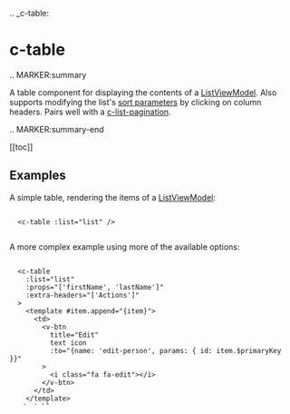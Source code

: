 .. _c-table:

c-table
=======

.. MARKER:summary
    
A table component for displaying the contents of a [ListViewModel](/stacks/vue/layers/viewmodels.md). Also supports modifying the list's [sort parameters](/modeling/model-components/data-sources.md) by clicking on column headers. Pairs well with a [c-list-pagination](/stacks/vue/coalesce-vue-vuetify/components/c-list-pagination.md).

.. MARKER:summary-end

[[toc]]


Examples
--------

A simple table, rendering the items of a [ListViewModel](/stacks/vue/layers/viewmodels.md):

``` vue-html

  <c-table :list="list" />
 

```

A more complex example using more of the available options: 

``` vue-html
    
  <c-table
    :list="list"
    :props="['firstName', 'lastName']"
    :extra-headers="['Actions']"
  >
    <template #item.append="{item}"> 
      <td>
        <v-btn
          title="Edit"
          text icon
          :to="{name: 'edit-person', params: { id: item.$primaryKey }}"
        >
          <i class="fa fa-edit"></i>
        </v-btn>
      </td>
    </template>
  </c-table>


```

Props
-----

`list: ListViewModel`
    The [ListViewModel](/stacks/vue/layers/viewmodels.md) to display pagination information for.

`props?: string[]`
    If provided, specifies which properties, and their ordering, should be given a column in the table. 
    
    If not provided, all non-key columns that aren't annotated with [[Hidden(HiddenAttribute.Areas.List)]](/modeling/model-components/attributes/hidden.md) are given a column.

`extraHeaders?: string[]`
    The text contents of one or more extra ``th`` elements to render in the table. Should be used in conjunction with the ``item.append`` slot.

`editable: boolean = false`
    If true, properties in each table cell will be rendered with [c-input](/stacks/vue/coalesce-vue-vuetify/components/c-input.md). Non-editable properties will be rendered in accordance with the value of the `admin` prop.

`admin: boolean = false`
    If true, properties in each table cell will be rendered with [c-admin-display](/stacks/vue/coalesce-vue-vuetify/components/c-admin-display.md) instead of [c-display](/stacks/vue/coalesce-vue-vuetify/components/c-display.md).

Slots
-----

``item.append``
    A slot rendered after the ``td`` elements on each row that render the properties of each item in the table. Should be provided zero or more additional ``td`` elements. The number should match the number of additional headers provided to the `extraHeaders` prop.